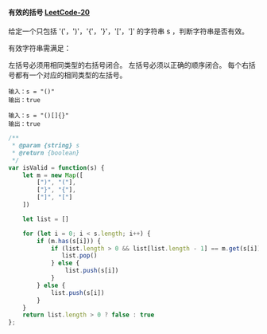 #### 有效的括号 [LeetCode-20](https://leetcode.cn/problems/valid-parentheses/)

给定一个只包括 '('，')'，'{'，'}'，'['，']' 的字符串 s ，判断字符串是否有效。

有效字符串需满足：

左括号必须用相同类型的右括号闭合。
左括号必须以正确的顺序闭合。
每个右括号都有一个对应的相同类型的左括号。

```
输入：s = "()"
输出：true
```

```
输入：s = "()[]{}"
输出：true
```

```js
/**
 * @param {string} s
 * @return {boolean}
 */
var isValid = function(s) {
    let m = new Map([
        [")", "("],
        ["}", "{"],
        ["]", "["]
    ])

    let list = []

    for (let i = 0; i < s.length; i++) {
        if (m.has(s[i])) {
            if (list.length > 0 && list[list.length - 1] == m.get(s[i])) {
               list.pop() 
            } else {
                list.push(s[i])
            }
        } else {
            list.push(s[i])
        }
    }
    return list.length > 0 ? false : true
};
```